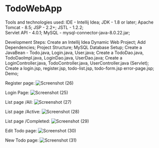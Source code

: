 # TodoWebApp
Tools and technologies used: 
IDE - Intellij Idea; 
JDK - 1.8 or later;
Apache Tomcat - 8.5;
JSP - 2.2+; 
JSTL - 1.2.2;  
Servlet API - 4.0.1; 
MySQL - mysql-connector-java-8.0.22.jar;

Development Steps: 
Create an Intellij Idea Dynamic Web Project; 
Add Dependencies; 
Project Structure; 
MySQL Database Setup; 
Create a JavaBean - Todo.java, Login.java, User.java; 
Create a TodoDao.java, TodoDaoImpl.java, LoginDao.java, UserDao.java; 
Create a LoginController.java, TodoController.java, UserController.java (Servlet); 
Create a login.jsp, register.jsp, todo-list.jsp, todo-form.jsp error-page.jsp; 
Demo;

Register page:
![Screenshot (26)](https://user-images.githubusercontent.com/86052693/164525660-c3e8e2a8-61e1-49ce-b034-3e78d979373a.png)



Login Page:
![Screenshot (25)](https://user-images.githubusercontent.com/86052693/164525608-4bbc56f2-a43e-487f-b5f6-cf77eef229b6.png)



List page /All:
![Screenshot (27)](https://user-images.githubusercontent.com/86052693/164525721-06f5e2f6-07f0-4369-b03a-b900a7965919.png)



List page /Active:
![Screenshot (28)](https://user-images.githubusercontent.com/86052693/164525775-b79e2c09-bc66-4a5d-8128-e869561f2797.png)



List page /Completed:
![Screenshot (29)](https://user-images.githubusercontent.com/86052693/164525824-493577dd-9658-4f7b-95f1-7d77ca69bdad.png)



Edit Todo page:
![Screenshot (30)](https://user-images.githubusercontent.com/86052693/164525873-8296d9da-3d4d-4051-9fb2-da52601fd690.png)



New Todo page:
![Screenshot (31)](https://user-images.githubusercontent.com/86052693/164525916-3772aa03-db36-4b2b-b3d2-4b1636bd32ea.png)


